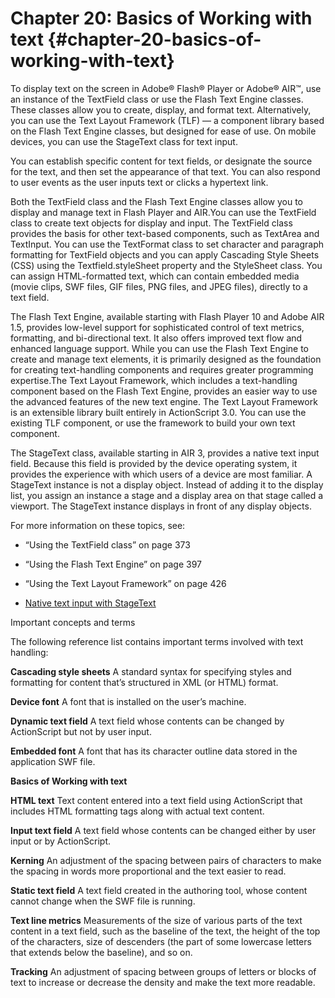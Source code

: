 # Chapter 20: Basics of Working with text {#chapter-20-basics-of-working-with-text}

To display text on the screen in Adobe® Flash® Player or Adobe® AIR™, use an instance of the TextField class or use the Flash Text Engine classes. These classes allow you to create, display, and format text. Alternatively, you can use the Text Layout Framework (TLF) — a component library based on the Flash Text Engine classes, but designed for ease of use. On mobile devices, you can use the StageText class for text input.

You can establish specific content for text fields, or designate the source for the text, and then set the appearance of that text. You can also respond to user events as the user inputs text or clicks a hypertext link.

Both the TextField class and the Flash Text Engine classes allow you to display and manage text in Flash Player and AIR.You can use the TextField class to create text objects for display and input. The TextField class provides the basis for other text-based components, such as TextArea and TextInput. You can use the TextFormat class to set character and paragraph formatting for TextField objects and you can apply Cascading Style Sheets (CSS) using the Textfield.styleSheet property and the StyleSheet class. You can assign HTML-formatted text, which can contain embedded media (movie clips, SWF files, GIF files, PNG files, and JPEG files), directly to a text field.

The Flash Text Engine, available starting with Flash Player 10 and Adobe AIR 1.5, provides low-level support for sophisticated control of text metrics, formatting, and bi-directional text. It also offers improved text flow and enhanced language support. While you can use the Flash Text Engine to create and manage text elements, it is primarily designed as the foundation for creating text-handling components and requires greater programming expertise.The Text Layout Framework, which includes a text-handling component based on the Flash Text Engine, provides an easier way to use the advanced features of the new text engine. The Text Layout Framework is an extensible library built entirely in ActionScript 3.0\. You can use the existing TLF component, or use the framework to build your own text component.

The StageText class, available starting in AIR 3, provides a native text input field. Because this field is provided by the device operating system, it provides the experience with which users of a device are most familiar. A StageText instance is not a display object. Instead of adding it to the display list, you assign an instance a stage and a display area on that stage called a viewport. The StageText instance displays in front of any display objects.

For more information on these topics, see:

*   “Using the TextField class” on page 373

*   “Using the Flash Text Engine” on page 397

*   “Using the Text Layout Framework” on page 426

*   [Native text input with StageText](http://goo.gl/A0L15)

Important concepts and terms

The following reference list contains important terms involved with text handling:

**Cascading style sheets** A standard syntax for specifying styles and formatting for content that’s structured in XML (or HTML) format.

**Device font** A font that is installed on the user’s machine.

**Dynamic text field** A text field whose contents can be changed by ActionScript but not by user input.

**Embedded font** A font that has its character outline data stored in the application SWF file.

**Basics of Working with text**

**HTML text** Text content entered into a text field using ActionScript that includes HTML formatting tags along with actual text content.

**Input text field** A text field whose contents can be changed either by user input or by ActionScript.

**Kerning** An adjustment of the spacing between pairs of characters to make the spacing in words more proportional and the text easier to read.

**Static text field** A text field created in the authoring tool, whose content cannot change when the SWF file is running.

**Text line metrics** Measurements of the size of various parts of the text content in a text field, such as the baseline of the text, the height of the top of the characters, size of descenders (the part of some lowercase letters that extends below the baseline), and so on.

**Tracking** An adjustment of spacing between groups of letters or blocks of text to increase or decrease the density and make the text more readable.